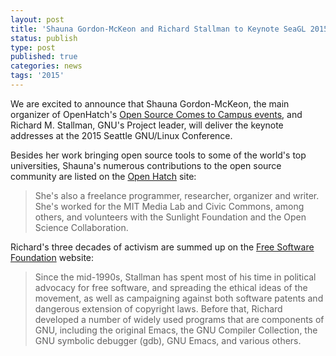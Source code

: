 ```yaml
---
layout: post
title: 'Shauna Gordon-McKeon and Richard Stallman to Keynote SeaGL 2015!'
status: publish
type: post
published: true
categories: news
tags: '2015'
---
```


We are excited to announce that Shauna Gordon-McKeon, the main organizer of
OpenHatch's [Open Source Comes to Campus events](https://campus.openhatch.org/),
and Richard M. Stallman, GNU's Project leader, will deliver the keynote
addresses at the 2015 Seattle GNU/Linux Conference.

Besides her work bringing open source tools to some of the world's top
universities, Shauna's numerous contributions to the open source community are
listed on the [Open Hatch](https://campus.openhatch.org/about/) site:

>She's also a freelance programmer, researcher, organizer and writer. She's
>worked for the MIT Media Lab and Civic Commons, among others, and volunteers
>with the Sunlight Foundation and the Open Science Collaboration.

Richard's three decades of activism are summed up on the [Free Software
Foundation](https://www.fsf.org/about/staff-and-board/) website:

>Since the mid-1990s, Stallman has spent most of his time in political advocacy
>for free software, and spreading the ethical ideas of the movement, as well as
>campaigning against both software patents and dangerous extension of copyright
>laws. Before that, Richard developed a number of widely used programs that are
>components of GNU, including the original Emacs, the GNU Compiler Collection,
>the GNU symbolic debugger (gdb), GNU Emacs, and various others.
